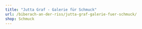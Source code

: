 ```yaml
---
title: "Jutta Graf - Galerie für Schmuck"
url: /biberach-an-der-riss/jutta-graf-galerie-fuer-schmuck/
shop: Schmuck
---
```

